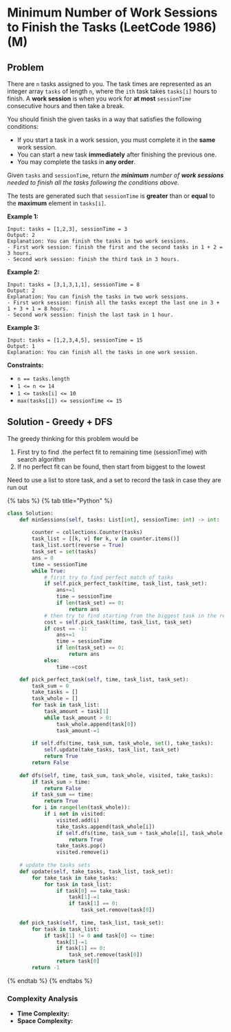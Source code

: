 # Minimum Number of Work Sessions to Finish the Tasks (LeetCode 1986) (M)

## Problem



There are `n` tasks assigned to you. The task times are represented as an integer array `tasks` of length `n`, where the `ith` task takes `tasks[i]` hours to finish. A **work session** is when you work for **at most** `sessionTime` consecutive hours and then take a break.

You should finish the given tasks in a way that satisfies the following conditions:

* If you start a task in a work session, you must complete it in the **same** work session.
* You can start a new task **immediately** after finishing the previous one.
* You may complete the tasks in **any order**.

Given `tasks` and `sessionTime`, return _the **minimum** number of **work sessions** needed to finish all the tasks following the conditions above._

The tests are generated such that `sessionTime` is **greater** than or **equal** to the **maximum** element in `tasks[i]`.

**Example 1:**

```
Input: tasks = [1,2,3], sessionTime = 3
Output: 2
Explanation: You can finish the tasks in two work sessions.
- First work session: finish the first and the second tasks in 1 + 2 = 3 hours.
- Second work session: finish the third task in 3 hours.
```

**Example 2:**

```
Input: tasks = [3,1,3,1,1], sessionTime = 8
Output: 2
Explanation: You can finish the tasks in two work sessions.
- First work session: finish all the tasks except the last one in 3 + 1 + 3 + 1 = 8 hours.
- Second work session: finish the last task in 1 hour.
```

**Example 3:**

```
Input: tasks = [1,2,3,4,5], sessionTime = 15
Output: 1
Explanation: You can finish all the tasks in one work session.
```

**Constraints:**

* `n == tasks.length`
* `1 <= n <= 14`
* `1 <= tasks[i] <= 10`
* `max(tasks[i]) <= sessionTime <= 15`

## Solution - Greedy + DFS

The greedy thinking for this problem would be

1. First try to find .the perfect fit to remaining time (sessionTime) with search algorithm
2. If no perfect fit can be found, then start from biggest to the lowest

Need to use a list to store task, and a set to record the task in case they are run out&#x20;

{% tabs %}
{% tab title="Python" %}
```python
class Solution:
    def minSessions(self, tasks: List[int], sessionTime: int) -> int:
        
        counter = collections.Counter(tasks)
        task_list = [[k, v] for k, v in counter.items()]
        task_list.sort(reverse = True)
        task_set = set(tasks)
        ans = 0
        time = sessionTime
        while True:
            # first try to find perfect match of tasks
            if self.pick_perfect_task(time, task_list, task_set):
                ans+=1
                time = sessionTime
                if len(task_set) == 0:
                    return ans
            # then try to find starting from the biggest task in the remainings
            cost = self.pick_task(time, task_list, task_set)
            if cost == -1:
                ans+=1
                time = sessionTime
                if len(task_set) == 0:
                    return ans
            else:
                time-=cost

    def pick_perfect_task(self, time, task_list, task_set):
        task_sum = 0
        take_tasks = []
        task_whole = []
        for task in task_list:
            task_amount = task[1]
            while task_amount > 0:
                task_whole.append(task[0])
                task_amount-=1
        
        if self.dfs(time, task_sum, task_whole, set(), take_tasks):
            self.update(take_tasks, task_list, task_set)
            return True
        return False
    
    def dfs(self, time, task_sum, task_whole, visited, take_tasks):
        if task_sum > time:
            return False
        if task_sum == time:
            return True
        for i in range(len(task_whole)):
            if i not in visited:
                visited.add(i)
                take_tasks.append(task_whole[i])
                if self.dfs(time, task_sum + task_whole[i], task_whole, visited, take_tasks):
                    return True
                take_tasks.pop()
                visited.remove(i)
    
    # update the tasks sets
    def update(self, take_tasks, task_list, task_set):
        for take_task in take_tasks:
            for task in task_list:
                if task[0] == take_task:
                    task[1]-=1
                    if task[1] == 0:
                        task_set.remove(task[0])
    
    def pick_task(self, time, task_list, task_set):
        for task in task_list:
            if task[1] != 0 and task[0] <= time:
                task[1]-=1
                if task[1] == 0:
                    task_set.remove(task[0])
                return task[0]
        return -1
```
{% endtab %}
{% endtabs %}

### Complexity Analysis

* **Time Complexity:**&#x20;
* **Space Complexity:**&#x20;
